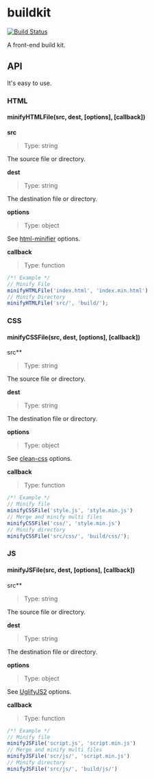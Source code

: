 # buildkit
[![Build Status](https://travis-ci.org/zhihuahuang/buildkit.svg)](https://travis-ci.org/zhihuahuang/buildkit)

A front-end build kit.

## API
It's easy to use.

### HTML
#### minifyHTMLFile(src, dest, [options], [callback])

**src**

> Type: string

The source file or directory.

**dest**

> Type: string

The destination file or directory.

**options**

> Type: object

See [html-minifier](https://github.com/kangax/html-minifier#options-quick-reference) options.

**callback**

>  Type: function

```javascript
/*! Example */
// Minify File
minifyHTMLFile('index.html', 'index.min.html')
// Minify Directory
minifyHTMLFile('src/', 'build/');
```

### CSS

#### minifyCSSFile(src, dest, [options], [callback])

src**

> Type: string

The source file or directory.

**dest**

> Type: string

The destination file or directory.

**options**

> Type: object

See [clean-css](https://github.com/jakubpawlowicz/clean-css#how-to-use-clean-css-api) options.

**callback**

> Type: function

```javascript
/*! Example */
// Minify file
minifyCSSFile('style.js', 'style.min.js')
// Merge and minify multi files
minifyCSSFile('css/', 'style.min.js')
// Minify directory
minifyCSSFile('src/css/', 'build/css/');
```

### JS

#### minifyJSFile(src, dest, [options], [callback])

src**

> Type: string

The source file or directory.

**dest**

> Type: string

The destination file or directory.

**options**

> Type: object

See [UglifyJS2](https://github.com/mishoo/UglifyJS2#compressor-options) options.

**callback**

> Type: function

```javascript
/*! Example */
// Minify file
minifyJSFile('script.js', 'script.min.js')
// Merge and minify multi files
minifyJSFile('scr/js/', 'script.min.js')
// Minify directory
minifyJSFile('src/js/', 'build/js/')
```
